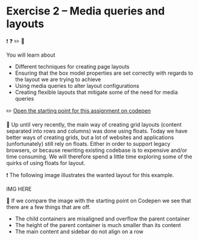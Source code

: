 # Exercise 2 – Media queries and layouts

:exclamation:
:question:
:pencil2:
:book:

You will learn about
- Different techniques for creating page layouts
- Ensuring that the box model properties are set correctly with regards to the layout we are trying to achieve
- Using media queries to alter layout configurations
- Creating flexible layouts that mitigate some of the need for media queries

:pencil2: [Open the starting point for this assignment on codepen](https://codepen.io/eivindmjelde/pen/PyBZwx?editors=1100)

:book: Up until very recently, the main way of creating grid layouts (content separated into rows and columns) was done using floats. Today we have better ways of creating grids, but a lot of websites and applications (unfortunately) still rely on floats. Either in order to support legacy browsers, or because rewriting existing codebase is to expensive and/or time consuming. We will therefore spend a little time exploring some of the quirks of using floats for layout.

:exclamation: The following image illustrates the wanted layout for this example.

IMG HERE

:book: If we compare the image with the starting point on Codepen we see that there are a few things that are off.
- The child containers are misaligned and overflow the parent container
- The height of the parent container is much smaller than its content
- The main content and sidebar do not align on a row
